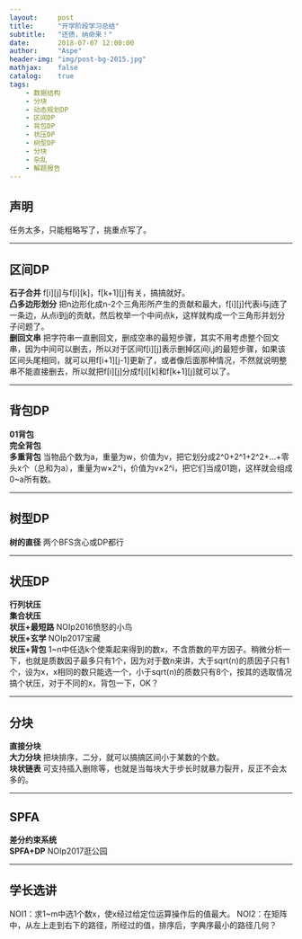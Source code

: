 ```yaml
---
layout:     post
title:      "开学阶段学习总结"
subtitle:   "还债，纳命来！"
date:       2018-07-07 12:00:00
author:     "Aspe"
header-img: "img/post-bg-2015.jpg"
mathjax:    false
catalog:    true
tags:
    - 数据结构
    - 分块
    - 动态规划DP
    - 区间DP
    - 背包DP
    - 状压DP
    - 树型DP
    - 分块
    - 杂乱
    - 解题报告
---
```


## 声明
   任务太多，只能粗略写了，挑重点写了。

---

## 区间DP
   **石子合并** f[i][j]与f[i][k]，f[k+1][j]有关，搞搞就好。  
   **凸多边形划分** 把n边形化成n-2个三角形所产生的贡献和最大，f[i][j]代表i与j连了一条边，从点i到j的贡献，然后枚举一个中间点k，这样就构成一个三角形并划分子问题了。  
   **删回文串** 把字符串一直删回文，删成空串的最短步骤，其实不用考虑整个回文串，因为中间可以删去，所以对于区间f[i][j]表示删掉区间i,j的最短步骤，如果该区间头尾相同，就可以用f[i+1][j-1]更新了，或者像后面那种情况，不然就说明整串不能直接删去，所以就把f[i][j]分成f[i][k]和f[k+1][j]就可以了。  

---

## 背包DP
   **01背包**  
   **完全背包**  
   **多重背包** 当物品个数为a，重量为w，价值为v，把它划分成2^0+2^1+2^2+...+零头x个（总和为a），重量为w×2^i，价值为v×2^i，把它们当成01跑，这样就会组成0~a所有数。

---

## 树型DP
   **树的直径** 两个BFS贪心或DP都行

---

## 状压DP
   **行列状压**  
   **集合状压**  
   **状压+最短路**  NOIp2016愤怒的小鸟  
   **状压+玄学** NOIp2017宝藏  
   **状压+背包** 1~n中任选k个使乘起来得到的数x，不含质数的平方因子。稍微分析一下，也就是质数因子最多只有1个，因为对于数n来讲，大于sqrt(n)的质因子只有1个，设为x，x相同的数只能选一个，小于sqrt(n)的质数只有8个，按其的选取情况搞个状压，对于不同的x，背包一下，OK？  

---

## 分块
   **直接分块**  
   **大力分块** 把块排序，二分，就可以搞搞区间小于某数的个数。  
   **块状链表** 可支持插入删除等，也就是当每块大于步长时就暴力裂开，反正不会太多的。  

---

## SPFA
  **差分约束系统**  
  **SPFA+DP** NOIp2017逛公园 

---

## 学长选讲
   NOI1：求1~m中选1个数x，使x经过给定位运算操作后的值最大。
   NOI2：在矩阵中，从左上走到右下的路径，所经过的值，排序后，字典序最小的路径几何？
  
